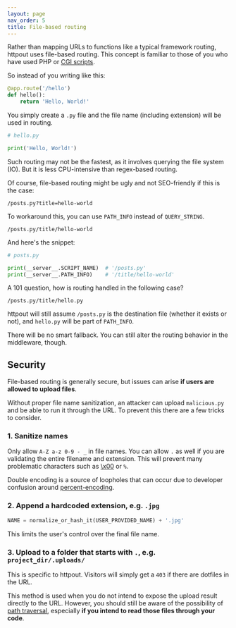 ```yaml
---
layout: page
nav_order: 5
title: File-based routing
---
```


Rather than mapping URLs to functions like a typical framework routing,
httpout uses file-based routing.
This concept is familiar to those of you who have used PHP or [CGI scripts](https://en.wikipedia.org/wiki/Common_Gateway_Interface).

So instead of you writing like this:
```python
@app.route('/hello')
def hello():
    return 'Hello, World!'
```

You simply create a `.py` file and the file name (including extension) will be used in routing.
```python
# hello.py

print('Hello, World!')
```

Such routing may not be the fastest, as it involves querying the file system (IO).
But it is less CPU-intensive than regex-based routing.

Of course, file-based routing might be ugly and not SEO-friendly if this is the case:
```
/posts.py?title=hello-world
```

To workaround this, you can use `PATH_INFO` instead of `QUERY_STRING`.
```
/posts.py/title/hello-world
```

And here's the snippet:
```python
# posts.py

print(__server__.SCRIPT_NAME)  # '/posts.py'
print(__server__.PATH_INFO)    # '/title/hello-world'
```

A 101 question, how is routing handled in the following case?
```
/posts.py/title/hello.py
```

httpout will still assume `/posts.py` is the destination file (whether it exists or not),
and `hello.py` will be part of `PATH_INFO`.

There will be no smart fallback. You can still alter the routing behavior in the middleware, though.

## Security
File-based routing is generally secure, but issues can arise **if users are allowed to upload files**.

Without proper file name sanitization, an attacker can upload `malicious.py` and be able to run it through the URL.
To prevent this there are a few tricks to consider.
### 1. Sanitize names
Only allow `A-Z a-z 0-9 - _` in file names. You can allow `.` as well if you are validating the entire filename and extension. This will prevent many problematic characters such as [\\x00](https://en.wikipedia.org/wiki/Null-terminated_string) or `%`.

Double encoding is a source of loopholes that can occur due to developer confusion around [percent-encoding](https://en.wikipedia.org/wiki/Percent-encoding).

### 2. Append a hardcoded extension, e.g. `.jpg`
```python
NAME = normalize_or_hash_it(USER_PROVIDED_NAME) + '.jpg'
```

This limits the user's control over the final file name.

### 3. Upload to a folder that starts with `.`, e.g. `project_dir/.uploads/`
This is specific to httpout. Visitors will simply get a `403` if there are dotfiles in the URL.

This method is used when you do not intend to expose the upload result directly to the URL.
However, you should still be aware of the possibility of [path traversal](https://en.wikipedia.org/wiki/Directory_traversal_attack),
especially **if you intend to read those files through your code**.
